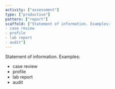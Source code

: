 ```yaml
---
activity: ["assessment"]
type: ["productive"]
pattern: ["report"]
scaffold: ["Statement of information. Examples:
- case review
- profile
- lab report
- audit"]
---
```


Statement of information. Examples:
- case review
- profile
- lab report
- audit
